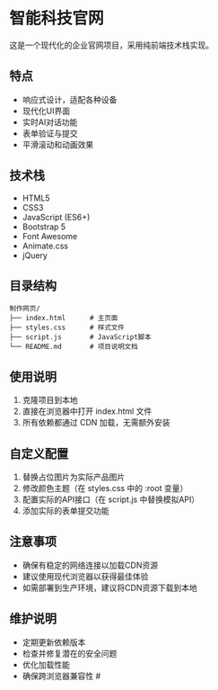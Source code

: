 # 智能科技官网

这是一个现代化的企业官网项目，采用纯前端技术栈实现。

## 特点

- 响应式设计，适配各种设备
- 现代化UI界面
- 实时AI对话功能
- 表单验证与提交
- 平滑滚动和动画效果

## 技术栈

- HTML5
- CSS3
- JavaScript (ES6+)
- Bootstrap 5
- Font Awesome
- Animate.css
- jQuery

## 目录结构

```
制作网页/
├── index.html      # 主页面
├── styles.css      # 样式文件
├── script.js       # JavaScript脚本
└── README.md       # 项目说明文档
```

## 使用说明

1. 克隆项目到本地
2. 直接在浏览器中打开 index.html 文件
3. 所有依赖都通过 CDN 加载，无需额外安装

## 自定义配置

1. 替换占位图片为实际产品图片
2. 修改颜色主题（在 styles.css 中的 :root 变量）
3. 配置实际的API接口（在 script.js 中替换模拟API）
4. 添加实际的表单提交功能

## 注意事项

- 确保有稳定的网络连接以加载CDN资源
- 建议使用现代浏览器以获得最佳体验
- 如需部署到生产环境，建议将CDN资源下载到本地

## 维护说明

- 定期更新依赖版本
- 检查并修复潜在的安全问题
- 优化加载性能
- 确保跨浏览器兼容性 #

